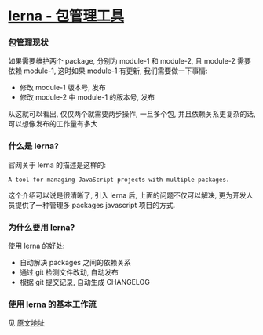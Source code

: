 # [lerna - 包管理工具](https://juejin.im/post/5a989fb451882555731b88c2)

### 包管理现状

如果需要维护两个 package, 分别为 module-1 和 module-2, 且 module-2 需要依赖 module-1, 这时如果 module-1 有更新, 我们需要做一下事情:

- 修改 module-1 版本号, 发布
- 修改 module-2 中 module-1 的版本号, 发布

从这就可以看出, 仅仅两个就需要两步操作, 一旦多个包, 并且依赖关系更复杂的话, 可以想像发布的工作量有多大

### 什么是 lerna?

官网关于 lerna 的描述是这样的:

```
A tool for managing JavaScript projects with multiple packages.
```

这个介绍可以说是很清晰了, 引入 lerna 后, 上面的问题不仅可以解决, 更为开发人员提供了一种管理多 packages javascript 项目的方式.

### 为什么要用 lerna?

使用 lerna 的好处:

- 自动解决 packages 之间的依赖关系
- 通过 git 检测文件改动, 自动发布
- 根据 git 提交记录, 自动生成 CHANGELOG

### 使用 lerna 的基本工作流

见 [原文地址](https://juejin.im/post/5a989fb451882555731b88c2)
